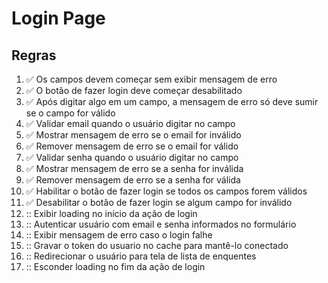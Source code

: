 # Login Page

## Regras
1. :white_check_mark: Os campos devem começar sem exibir mensagem de erro
2. :white_check_mark: O botão de fazer login deve começar desabilitado
3. :white_check_mark: Após digitar algo em um campo, a mensagem de erro só deve sumir se o campo for válido
4. :white_check_mark: Validar email quando o usuário digitar no campo
5. :white_check_mark: Mostrar mensagem de erro se o email for inválido
6. :white_check_mark: Remover mensagem de erro se o email for válido
7. :white_check_mark: Validar senha quando o usuário digitar no campo
8. :white_check_mark: Mostrar mensagem de erro se a senha for inválida
9. :white_check_mark: Remover mensagem de erro se a senha for válida
10. :white_check_mark: Habilitar o botão de fazer login se todos os campos forem válidos
11. :white_check_mark: Desabilitar o botão de fazer login se algum campo for inválido
12. :: Exibir loading no início da ação de login
13. :: Autenticar usuário com email e senha informados no formulário
14. :: Exibir mensagem de erro caso o login falhe
15. :: Gravar o token do usuario no cache para mantê-lo conectado
16. :: Redirecionar o usuário para tela de lista de enquentes
17. :: Esconder loading no fim da ação de login